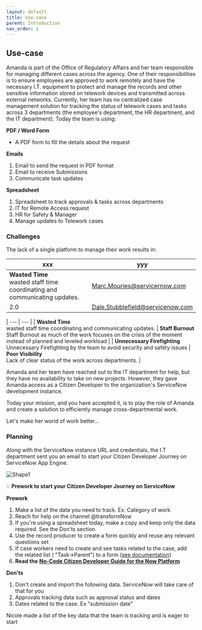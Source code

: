 ```yaml
---
layout: default
title: Use-case
parent: Introduction
nav_order: 1
---
```



## Use-case

Amanda is part of the Office of Regulatory Affairs and her team responsible for managing different cases across the agency. One of their responsibilities is to ensure employees are approved to work remotely and have the necessary I.T. equipment to protect and manage the records and other sensitive information stored on telework devices and transmitted across external networks. Currently, her team has no centralized case management solution for tracking the status of telework cases and tasks across 3 departments (the employee's department, the HR department, and the IT department). Today the team is using:

**PDF / Word Form**
- A PDF form to fill the details about the request

**Emails**
1. Email to send the request in PDF format
2. Email to receive Submissions
3. Communicate task updates

 **Spreadsheet**
1. Spreadsheet to track approvals & tasks across departments
  1. IT for Remote Access request
  2. HR for Safety & Manager
 2. Manage updates to Telework cases

### Challenges

The lack of a single platform to manage their work results in:


| xxx       | yyy                           | 
| ------------- | -------------------------------- | 
| **Wasted Time** <br>wasted staff time coordinating and communicating updates.           | Marc.Mouries@servicernow.com     | 
| 2.0           | Dale.Stubblefield@servicenow.com | 


| --- | --- |
| **Wasted Time** <br> wasted staff time coordinating and communicating updates. |  **Staff Burnout** <br>  Staff Burnout as much of the work focuses on the crisis of the moment instead of planned and leveled workload |
| **Unnecessary Firefighting**  <br>Unnecessary Firefighting by the team to avoid security and safety issues | **Poor Visibility**  <br>Lack of clear status of the work across departments. |

Amanda and her team have reached out to the IT department for help, but they have no availability to take on new projects. However, they gave Amanda access as a Citizen Developer to the organization's ServiceNow development instance.

Today your mission, and you have accepted it, is to play the role of Amanda and create a solution to efficiently manage cross-departmental work.

Let's make her world of work better…

### Planning

Along with the ServiceNow instance URL and credentials, the I.T department sent you an email to start your Citizen Developer Journey on ServiceNow App Engine.

![Shape1](RackMultipart20221028-1-d1lmac_html_9635ab4c0a180660.gif)

💡 **Prework to start your Citizen Developer Journey on ServiceNow**

**Prework**

1. Make a list of the data you need to track. Ex: Category of work
2. Reach for help on the channel @transformNow
3. If you're using a spreadsheet today, make a copy and keep only the data required. See the Don'ts section
4. Use the record producer to create a form quickly and reuse any relevant questions set
5. If case workers need to create and see tasks related to the case, add the related list ( "Task-\>Parent") to a form ([see documentation](https://docs.servicenow.com/bundle/sandiego-platform-administration/page/administer/form-administration/concept/configure-form-layout.html))
6. **Read the** [**No-Code Citizen Developer Guide for the Now Platform**](https://developer.servicenow.com/dev.do#!/guides/rome/now-platform/citizen-dev-guide/cd-planning)

**Don'ts**

1. Don't create and import the following data. ServiceNow will take care of that for you
  1. Approvals tracking data such as approval status and dates
  2. Dates related to the case. Ex "submission date"

Nicole made a list of the key data that the team is tracking and is eager to start
